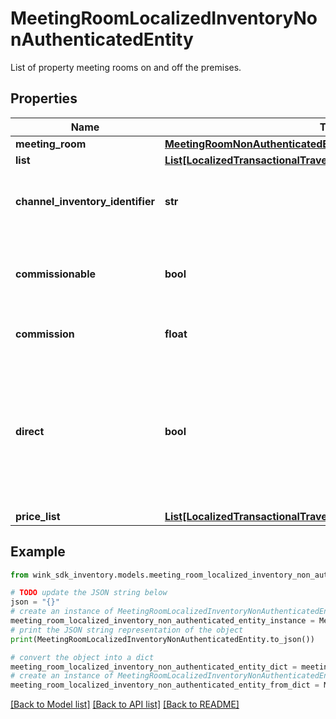 # MeetingRoomLocalizedInventoryNonAuthenticatedEntity

List of property meeting rooms on and off the premises.

## Properties

Name | Type | Description | Notes
------------ | ------------- | ------------- | -------------
**meeting_room** | [**MeetingRoomNonAuthenticatedEntity**](MeetingRoomNonAuthenticatedEntity.md) |  | [optional] 
**list** | [**List[LocalizedTransactionalTravelInventoryNonAuthenticatedEntity]**](LocalizedTransactionalTravelInventoryNonAuthenticatedEntity.md) |  | [optional] 
**channel_inventory_identifier** | **str** | Channel blocking identifier referencing this record. | [optional] 
**commissionable** | **bool** | Whether this package is commissionable based on the incoming sales channel. | [optional] 
**commission** | **float** | The commission percentage. | [optional] 
**direct** | **bool** | Indicates whether the blocking from sales channel is direct or not. If you are a travel agent doing your own acquiring, this flag has to be true to make a booking. | [default to False]
**price_list** | [**List[LocalizedTransactionalTravelInventoryNonAuthenticatedEntity]**](LocalizedTransactionalTravelInventoryNonAuthenticatedEntity.md) |  | [optional] 

## Example

```python
from wink_sdk_inventory.models.meeting_room_localized_inventory_non_authenticated_entity import MeetingRoomLocalizedInventoryNonAuthenticatedEntity

# TODO update the JSON string below
json = "{}"
# create an instance of MeetingRoomLocalizedInventoryNonAuthenticatedEntity from a JSON string
meeting_room_localized_inventory_non_authenticated_entity_instance = MeetingRoomLocalizedInventoryNonAuthenticatedEntity.from_json(json)
# print the JSON string representation of the object
print(MeetingRoomLocalizedInventoryNonAuthenticatedEntity.to_json())

# convert the object into a dict
meeting_room_localized_inventory_non_authenticated_entity_dict = meeting_room_localized_inventory_non_authenticated_entity_instance.to_dict()
# create an instance of MeetingRoomLocalizedInventoryNonAuthenticatedEntity from a dict
meeting_room_localized_inventory_non_authenticated_entity_from_dict = MeetingRoomLocalizedInventoryNonAuthenticatedEntity.from_dict(meeting_room_localized_inventory_non_authenticated_entity_dict)
```
[[Back to Model list]](../README.md#documentation-for-models) [[Back to API list]](../README.md#documentation-for-api-endpoints) [[Back to README]](../README.md)


